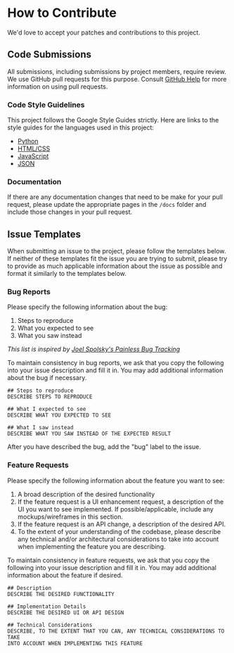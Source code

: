 # How to Contribute
We'd love to accept your patches and contributions to this project.

## Code Submissions
All submissions, including submissions by project members, require review. We
use GitHub pull requests for this purpose. Consult
[GitHub Help](https://help.github.com/articles/about-pull-requests/) for more
information on using pull requests.

### Code Style Guidelines
This project follows the Google Style Guides strictly. Here are links to the
style guides for the languages used in this project:

- [Python](https://google.github.io/styleguide/pyguide.html)
- [HTML/CSS](https://google.github.io/styleguide/htmlcssguide.html)
- [JavaScript](https://google.github.io/styleguide/jsguide.html)
- [JSON](https://google.github.io/styleguide/jsoncstyleguide.xml)

### Documentation
If there are any documentation changes that need to be make for your pull
request, please update the appropriate pages in the `/docs` folder and include
those changes in your pull request.

## Issue Templates
When submitting an issue to the project, please follow the templates below. If
neither of these templates fit the issue you are trying to submit, please try to
provide as much applicable information about the issue as possible and format it
similarly to the templates below.

### Bug Reports
Please specify the following information about the bug:

1. Steps to reproduce
2. What you expected to see
3. What you saw instead

*This list is inspired by [Joel Spolsky's Painless Bug
Tracking](https://www.joelonsoftware.com/2000/11/08/painless-bug-tracking/)*

To maintain consistency in bug reports, we ask that you copy the following into
your issue description and fill it in. You may add additional information about
the bug if necessary.

    ## Steps to reproduce
    DESCRIBE STEPS TO REPRODUCE

    ## What I expected to see
    DESCRIBE WHAT YOU EXPECTED TO SEE

    ## What I saw instead
    DESCRIBE WHAT YOU SAW INSTEAD OF THE EXPECTED RESULT

After you have described the bug, add the "bug" label to the issue.

### Feature Requests
Please specify the following information about the feature you want to see:

1. A broad description of the desired functionality
2. If the feature request is a UI enhancement request, a description of the UI
   you want to see implemented. If possible/applicable, include any
   mockups/wireframes in this section.
3. If the feature request is an API change, a description of the desired API.
4. To the extent of your understanding of the codebase, please describe any
   technical and/or architectural considerations to take into account when
   implementing the feature you are describing.

To maintain consistency in feature requests, we ask that you copy the following
into your issue description and fill it in. You may add additional information
about the feature if desired.

    ## Description
    DESCRIBE THE DESIRED FUNCTIONALITY

    ## Implementation Details
    DESCRIBE THE DESIRED UI OR API DESIGN

    ## Technical Considerations
    DESCRIBE, TO THE EXTENT THAT YOU CAN, ANY TECHNICAL CONSIDERATIONS TO TAKE
    INTO ACCOUNT WHEN IMPLEMENTING THIS FEATURE
